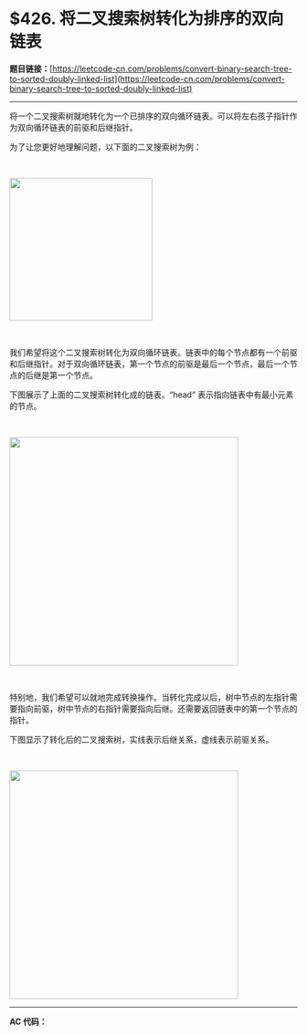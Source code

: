 # $426. 将二叉搜索树转化为排序的双向链表

**题目链接：**[https://leetcode-cn.com/problems/convert-binary-search-tree-to-sorted-doubly-linked-list](https://leetcode-cn.com/problems/convert-binary-search-tree-to-sorted-doubly-linked-list)

---

<div class="content__1Y2H">
 <div class="notranslate">
  <p>将一个二叉搜索树就地转化为一个已排序的双向循环链表。可以将左右孩子指针作为双向循环链表的前驱和后继指针。</p> 
  <p>为了让您更好地理解问题，以下面的二叉搜索树为例：</p> 
  <p>&nbsp;</p> 
  <p><img style="width: 250px;" src="https://assets.leetcode.com/uploads/2018/10/12/bstdlloriginalbst.png"></p> 
  <p>&nbsp;</p> 
  <p>我们希望将这个二叉搜索树转化为双向循环链表。链表中的每个节点都有一个前驱和后继指针。对于双向循环链表，第一个节点的前驱是最后一个节点，最后一个节点的后继是第一个节点。</p> 
  <p>下图展示了上面的二叉搜索树转化成的链表。“head” 表示指向链表中有最小元素的节点。</p> 
  <p>&nbsp;</p> 
  <p><img style="width: 400px;" src="https://assets.leetcode.com/uploads/2018/10/12/bstdllreturndll.png"></p> 
  <p>&nbsp;</p> 
  <p>特别地，我们希望可以就地完成转换操作。当转化完成以后，树中节点的左指针需要指向前驱，树中节点的右指针需要指向后继。还需要返回链表中的第一个节点的指针。</p> 
  <p>下图显示了转化后的二叉搜索树，实线表示后继关系，虚线表示前驱关系。</p> 
  <p>&nbsp;</p> 
  <p><img style="width: 400px;" src="https://assets.leetcode.com/uploads/2018/10/12/bstdllreturnbst.png"></p> 
 </div>
</div>

---

**AC 代码：**

```java

```